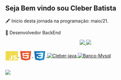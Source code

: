 ## Seja Bem vindo sou Cleber Batista 

🖋 Inicio desta jornada na programação: maio/21.

🤖 Desenvolvedor BackEnd



<div align="center">
  <a href="https://github.com/Cleber-0101">
  <img height="180em" src="https://github-readme-stats.vercel.app/api?username=Cleber-0101&show_icons=true&theme=gotham&include_all_commits=true&count_private=true"/>
  <img height="180em" src="https://github-readme-stats.vercel.app/api/top-langs/?username=Cleber-0101&layout=compact&langs_count=7&theme=gotham"/>
</div>
 

<div style="display: inline_block"><br>
  
  <img align="center" alt="Cleber-Js" height="30" width="40" src="https://raw.githubusercontent.com/devicons/devicon/master/icons/javascript/javascript-plain.svg">
  <img align="center" alt="Cleber-HTML" height="30" width="40" src="https://raw.githubusercontent.com/devicons/devicon/master/icons/html5/html5-original.svg">
  <img align="center" alt="Cleber-CSS" height="30" width="40" src="https://raw.githubusercontent.com/devicons/devicon/master/icons/css3/css3-original.svg">
  <img align="center" alt="Cleber-java" height="30" width="40" src="https://cdn.jsdelivr.net/gh/devicons/devicon/icons/java/java-original.svg">
  <img align="center" alt="Banco-Mysql" height="30" width="40" src="https://cdn.jsdelivr.net/gh/devicons/devicon/icons/mysql/mysql-original-wordmark.svg">

</div>
  
  
  
  ##
 
<div> 
  <a href="https://www.linkedin.com/in/cleber-batista-bab520200/" target="_blank"><img src="https://img.shields.io/badge/-LinkedIn-%230077B5?style=for-the-badge&logo=linkedin&logoColor=white" target="_blank"></a> 
  
</div>
